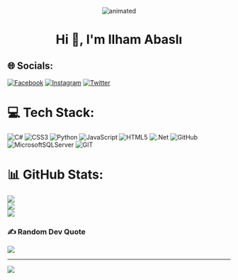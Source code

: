 </p>
<p align = "center">
  <img src = "https://i.pinimg.com/originals/bf/e8/0b/bfe80b3f9425bb46004920dd07d047a7.gif" alt = "animated" />
</p>
<h1 align="center">Hi 👋, I'm Ilham Abaslı</h1>


## 🌐 Socials:
[![Facebook](https://img.shields.io/badge/Facebook-%231877F2.svg?logo=Facebook&logoColor=white)](https://facebook.com/ilham.abasli) [![Instagram](https://img.shields.io/badge/Instagram-%23E4405F.svg?logo=Instagram&logoColor=white)](https://instagram.com/ilham_abasli) [![Twitter](https://img.shields.io/badge/Twitter-%231DA1F2.svg?logo=Twitter&logoColor=white)](https://twitter.com/IlhamAbasli) 

# 💻 Tech Stack:
![C#](https://img.shields.io/badge/c%23-%23239120.svg?style=for-the-badge&logo=c-sharp&logoColor=white) ![CSS3](https://img.shields.io/badge/css3-%231572B6.svg?style=for-the-badge&logo=css3&logoColor=white) ![Python](https://img.shields.io/badge/python-3670A0?style=for-the-badge&logo=python&logoColor=ffdd54) ![JavaScript](https://img.shields.io/badge/javascript-%23323330.svg?style=for-the-badge&logo=javascript&logoColor=%23F7DF1E) ![HTML5](https://img.shields.io/badge/html5-%23E34F26.svg?style=for-the-badge&logo=html5&logoColor=white) ![.Net](https://img.shields.io/badge/.NET-5C2D91?style=for-the-badge&logo=.net&logoColor=white) ![GitHub](https://img.shields.io/badge/GitHub-%23121011.svg?style=for-the-badge&logo=github&logoColor=white) ![MicrosoftSQLServer](https://img.shields.io/badge/Microsoft%20SQL%20Server-CC2927?style=for-the-badge&logo=microsoft%20sql%20server&logoColor=white) ![GIT](https://img.shields.io/badge/Git-fc6d26?style=for-the-badge&logo=git&logoColor=white)
# 📊 GitHub Stats:
![](https://github-readme-stats.vercel.app/api?username=IlhamAbasli&theme=blue-green&hide_border=false&include_all_commits=false&count_private=false)<br/>
![](https://github-readme-streak-stats.herokuapp.com/?user=IlhamAbasli&theme=blue-green&hide_border=false)<br/>
![](https://github-readme-stats.vercel.app/api/top-langs/?username=IlhamAbasli&theme=blue-green&hide_border=false&include_all_commits=false&count_private=false&layout=compact)


### ✍️ Random Dev Quote
![](https://quotes-github-readme.vercel.app/api?type=horizontal&theme=dark)

---
[![](https://visitcount.itsvg.in/api?id=IlhamAbasli&icon=5&color=1)](https://visitcount.itsvg.in)

<!-- Proudly created with GPRM ( https://gprm.itsvg.in ) -->
